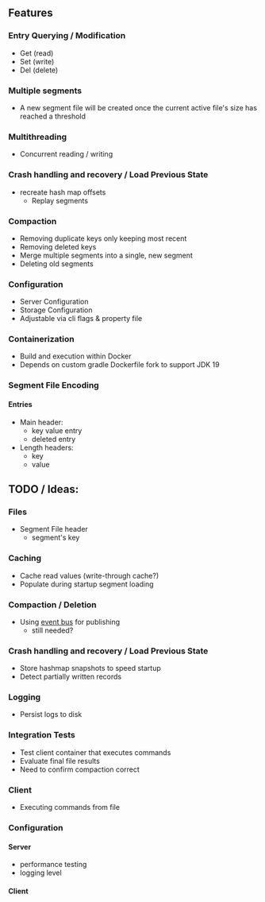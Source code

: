 ## Features

### Entry Querying / Modification

- Get (read)
- Set (write)
- Del (delete)

### Multiple segments

- A new segment file will be created once the current active file's size has reached a threshold

### Multithreading

- Concurrent reading / writing

### Crash handling and recovery / Load Previous State

- recreate hash map offsets
    - Replay segments

### Compaction

- Removing duplicate keys only keeping most recent
- Removing deleted keys
- Merge multiple segments into a single, new segment
- Deleting old segments

### Configuration

- Server Configuration
- Storage Configuration
- Adjustable via cli flags & property file

### Containerization

- Build and execution within Docker
- Depends on custom gradle Dockerfile fork to support JDK 19

### Segment File Encoding

#### Entries

- Main header:
    - key value entry
    - deleted entry
- Length headers:
    - key
    - value

## TODO / Ideas:

### Files

- Segment File header
    - segment's key

### Caching

- Cache read values (write-through cache?)
- Populate during startup segment loading

### Compaction / Deletion

- Using [event bus](https://github.com/google/guava/wiki/EventBusExplained) for publishing
    - still needed?

### Crash handling and recovery / Load Previous State

- Store hashmap snapshots to speed startup
- Detect partially written records

### Logging

- Persist logs to disk

### Integration Tests

- Test client container that executes commands
- Evaluate final file results
- Need to confirm compaction correct

### Client

- Executing commands from file

### Configuration

#### Server

- performance testing
- logging level

#### Client
